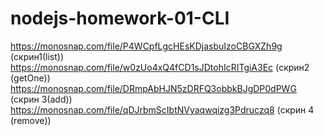# nodejs-homework-01-CLI

https://monosnap.com/file/P4WCpfLgcHEsKDjasbuIzoCBGXZh9g (скрин1(list))
https://monosnap.com/file/w0zUo4xQ4fCD1sJDtohIcRITgiA3Ec (скрин2 (getOne))
https://monosnap.com/file/DRmpAbHJN5zDRFQ3obbkBJgDP0dPWG (скрин 3(add))
https://monosnap.com/file/qDJrbmScIbtNVyaqwqizg3Pdruczq8 (скрин 4 (remove))
